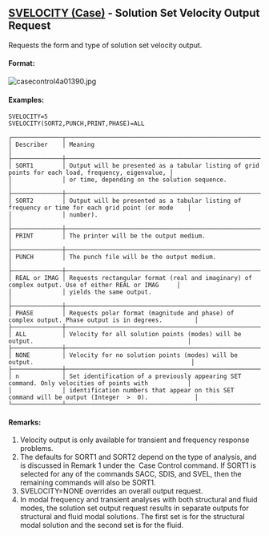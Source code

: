 ## [SVELOCITY (Case)](https://nexus.hexagon.com/documentationcenter/bundle/MSC_Nastran_2022.4/page/Nastran_Combined_Book/qrg/casecontrol4a/TOC.SVELOCITY.Case.xhtml) - Solution Set Velocity Output Request

Requests the form and type of solution set velocity output.

#### Format:

![casecontrol4a01390.jpg](https://help-be.hexagonmi.com/bundle/MSC_Nastran_2022.4/page/Nastran_Combined_Book/qrg/casecontrol4a/../../../assets/casecontrol4a01390.jpg?_LANG=enus)  

#### Examples:

```nastran
SVELOCITY=5
SVELOCITY(SORT2,PUNCH,PRINT,PHASE)=ALL
```

```text
┌──────────────┬────────────────────────────────────────────────────────────────────────────────────────────────────┐
│ Describer    │ Meaning                                                                                            │
├──────────────┼────────────────────────────────────────────────────────────────────────────────────────────────────┤
│ SORT1        │ Output will be presented as a tabular listing of grid points for each load, frequency, eigenvalue, │
│              │ or time, depending on the solution sequence.                                                       │
├──────────────┼────────────────────────────────────────────────────────────────────────────────────────────────────┤
│ SORT2        │ Output will be presented as a tabular listing of frequency or time for each grid point (or mode    │
│              │ number).                                                                                           │
├──────────────┼────────────────────────────────────────────────────────────────────────────────────────────────────┤
│ PRINT        │ The printer will be the output medium.                                                             │
├──────────────┼────────────────────────────────────────────────────────────────────────────────────────────────────┤
│ PUNCH        │ The punch file will be the output medium.                                                          │
├──────────────┼────────────────────────────────────────────────────────────────────────────────────────────────────┤
│ REAL or IMAG │ Requests rectangular format (real and imaginary) of complex output. Use of either REAL or IMAG     │
│              │ yields the same output.                                                                            │
├──────────────┼────────────────────────────────────────────────────────────────────────────────────────────────────┤
│ PHASE        │ Requests polar format (magnitude and phase) of complex output. Phase output is in degrees.         │
├──────────────┼────────────────────────────────────────────────────────────────────────────────────────────────────┤
│ ALL          │ Velocity for all solution points (modes) will be output.                                           │
├──────────────┼────────────────────────────────────────────────────────────────────────────────────────────────────┤
│ NONE         │ Velocity for no solution points (modes) will be output.                                            │
├──────────────┼────────────────────────────────────────────────────────────────────────────────────────────────────┤
│ n            │ Set identification of a previously appearing SET command. Only velocities of points with           │
│              │ identification numbers that appear on this SET command will be output (Integer  >  0).             │
└──────────────┴────────────────────────────────────────────────────────────────────────────────────────────────────┘
```

#### Remarks:

1. Velocity output is only available for transient and frequency response problems.
2. The defaults for SORT1 and SORT2 depend on the type of analysis, and is discussed in Remark 1 under the   Case Control command. If SORT1 is selected for any of the commands SACC, SDIS, and SVEL, then the remaining commands will also be SORT1.
3. SVELOCITY=NONE overrides an overall output request.
4. In modal frequency and transient analyses with both structural and fluid modes, the solution set output request results in separate outputs for structural and fluid modal solutions. The first set is for the structural modal solution and the second set is for the fluid.
